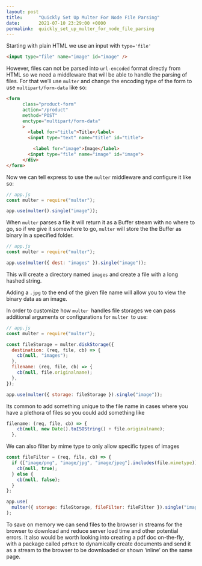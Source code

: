 ```yaml
---
layout: post
title:      "Quickly Set Up Multer For Node File Parsing"
date:       2021-07-10 23:29:00 +0000
permalink:  quickly_set_up_multer_for_node_file_parsing
---
```



Starting with plain HTML we use an input with `type='file'`

```html
<input type="file" name="image" id="image" />
```

However, files can not be parsed into `url-encoded` format directly from HTML so we need a middleware that will be able to handle the parsing of files. For that we’ll use `multer` and change the encoding type of the form to use `multipart/form-data` like so:

```HTML
<form
      class="product-form"
      action="/product"
      method="POST"
      enctype="multipart/form-data"
      >
      	<label for="title">Title</label>
        <input type="text" name="title" id="title">

    	  <label for="image">Image</label>
        <input type="file" name="image" id="image">
      </div>
</form>
```

Now we can tell express to use the `multer` middleware and configure it like so:

```js
// app.js
const multer = require("multer");

app.use(multer().single("image"));
```

When `multer` parses a file it will return it as a Buffer stream with no where to go, so if we give it somewhere to go, `multer` will store the the Buffer as binary in a specified folder.

```js
// app.js
const multer = require("multer");

app.use(multer({ dest: "images" }).single("image"));
```

This will create a directory named `images` and create a file with a long hashed string.

Adding a `.jpg` to the end of the given file name will allow you to view the binary data as an image.

In order to customize how `multer `handles file storages we can pass additional arguments or configurations for `multer `to use:

```js
// app.js
const multer = require("multer");

const fileStorage = multer.diskStorage({
  destination: (req, file, cb) => {
    cb(null, "images");
  },
  filename: (req, file, cb) => {
    cb(null, file.originalname);
  },
});

app.use(multer({ storage: fileStorage }).single("image"));
```

Its common to add something unique to the file name in cases where you have a plethora of files so you could add something like

```js
filename: (req, file, cb) => {
    cb(null, new Date().toISOString() + file.originalname);
  },
```

We can also filter by mime type to only allow specific types of images

```js
const fileFilter = (req, file, cb) => {
  if (["image/png", "image/jpg", "image/jpeg"].includes(file.mimetype)) {
    cb(null, true);
  } else {
    cb(null, false);
  }
};

app.use(
  multer({ storage: fileStorage, fileFilter: fileFilter }).single("image")
);
```

To save on memory we can send files to the browser in streams for the browser to download and reduce server load time and other potential errors.
It also would be worth looking into creating a pdf doc on-the-fly, with a package called `pdfkit` to dynamically create documents and send it as a stream to the browser to be downloaded or shown ‘inline’ on the same page.

